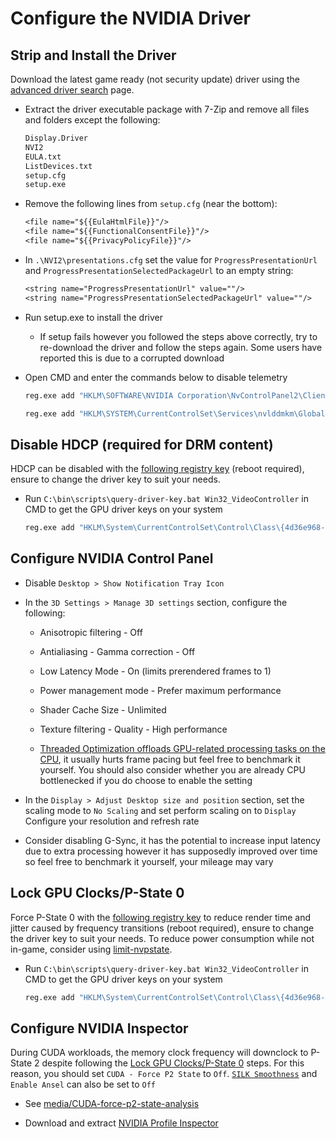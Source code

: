 # Configure the NVIDIA Driver

## Strip and Install the Driver

Download the latest game ready (not security update) driver using the [advanced driver search](https://www.nvidia.com/download/find.aspx) page.

- Extract the driver executable package with 7-Zip and remove all files and folders except the following:

    ```txt
    Display.Driver
    NVI2
    EULA.txt
    ListDevices.txt
    setup.cfg
    setup.exe
    ```

- Remove the following lines from ``setup.cfg`` (near the bottom):

    ```txt
    <file name="${{EulaHtmlFile}}"/>
    <file name="${{FunctionalConsentFile}}"/>
    <file name="${{PrivacyPolicyFile}}"/>
    ```

- In ``.\NVI2\presentations.cfg`` set the value for ``ProgressPresentationUrl`` and ``ProgressPresentationSelectedPackageUrl`` to an empty string:

    ```txt
    <string name="ProgressPresentationUrl" value=""/>
    <string name="ProgressPresentationSelectedPackageUrl" value=""/>
    ```

- Run setup.exe to install the driver

    - If setup fails however you followed the steps above correctly, try to re-download the driver and follow the steps again. Some users have reported this is due to a corrupted download

- Open CMD and enter the commands below to disable telemetry

    ```bat
    reg.exe add "HKLM\SOFTWARE\NVIDIA Corporation\NvControlPanel2\Client" /v "OptInOrOutPreference" /t REG_DWORD /d "0" /f
    ```

    ```bat
    reg.exe add "HKLM\SYSTEM\CurrentControlSet\Services\nvlddmkm\Global\Startup" /v "SendTelemetryData" /t REG_DWORD /d "0" /f
    ```

## Disable HDCP (required for DRM content)

HDCP can be disabled with the [following registry key](https://github.com/djdallmann/GamingPCSetup/blob/master/CONTENT/RESEARCH/WINDRIVERS/README.md#q-are-there-any-configuration-options-that-allow-you-to-disable-hdcp-when-using-nvidia-based-graphics-cards) (reboot required), ensure to change the driver key to suit your needs.

- Run ``C:\bin\scripts\query-driver-key.bat Win32_VideoController`` in CMD to get the GPU driver keys on your system

    ```bat
    reg.exe add "HKLM\System\CurrentControlSet\Control\Class\{4d36e968-e325-11ce-bfc1-08002be10318}\0000" /v "RMHdcpKeyglobZero" /t REG_DWORD /d "1" /f
    ```

## Configure NVIDIA Control Panel

- Disable ``Desktop > Show Notification Tray Icon``

- In the ``3D Settings > Manage 3D settings`` section, configure the following:

    - Anisotropic filtering - Off

    - Antialiasing - Gamma correction - Off

    - Low Latency Mode - On (limits prerendered frames to 1)

    - Power management mode - Prefer maximum performance

    - Shader Cache Size - Unlimited

    - Texture filtering - Quality - High performance

    - [Threaded Optimization offloads GPU-related processing tasks on the CPU](https://tweakguides.pcgamingwiki.com/NVFORCE_8.html), it usually hurts frame pacing but feel free to benchmark it yourself. You should also consider whether you are already CPU bottlenecked if you do choose to enable the setting

- In the ``Display > Adjust Desktop size and position`` section, set the scaling mode to ``No Scaling`` and set perform scaling on to ``Display`` Configure your resolution and refresh rate

- Consider disabling G-Sync, it has the potential to increase input latency due to extra processing however it has supposedly improved over time so feel free to benchmark it yourself, your mileage may vary

## Lock GPU Clocks/P-State 0

Force P-State 0 with the [following registry key](https://github.com/djdallmann/GamingPCSetup/blob/master/CONTENT/RESEARCH/WINDRIVERS/README.md#q-is-there-a-registry-setting-that-can-force-your-display-adapter-to-remain-at-its-highest-performance-state-pstate-p0) to reduce render time and jitter caused by frequency transitions (reboot required), ensure to change the driver key to suit your needs. To reduce power consumption while not in-game, consider using [limit-nvpstate](https://github.com/amitxv/limit-nvpstate).

- Run ``C:\bin\scripts\query-driver-key.bat Win32_VideoController`` in CMD to get the GPU driver keys on your system

    ```bat
    reg.exe add "HKLM\System\CurrentControlSet\Control\Class\{4d36e968-e325-11ce-bfc1-08002be10318}\0000" /v "DisableDynamicPstate" /t REG_DWORD /d "1" /f
    ```

## Configure NVIDIA Inspector

During CUDA workloads, the memory clock frequency will downclock to P-State 2 despite following the [Lock GPU Clocks/P-State 0](#lock-gpu-clocksp-state-0) steps. For this reason, you should set ``CUDA - Force P2 State`` to ``Off``. [``SILK Smoothness``](https://www.avsim.com/forums/topic/552651-nvidia-setting-silk-smoothness) and ``Enable Ansel`` can also be set to ``Off``

- See [media/CUDA-force-p2-state-analysis](../media/cuda-force-p2-state-analysis.png)

- Download and extract [NVIDIA Profile Inspector](https://github.com/Orbmu2k/nvidiaProfileInspector)
